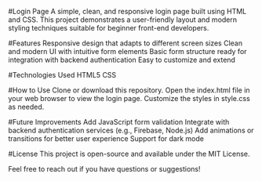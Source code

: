 #Login Page
A simple, clean, and responsive login page built using HTML and CSS. This project demonstrates a user-friendly layout and modern styling techniques suitable for beginner front-end developers.

#Features
Responsive design that adapts to different screen sizes
Clean and modern UI with intuitive form elements
Basic form structure ready for integration with backend authentication
Easy to customize and extend

#Technologies Used
HTML5
CSS

#How to Use
Clone or download this repository.
Open the index.html file in your web browser to view the login page.
Customize the styles in style.css as needed.

#Future Improvements
Add JavaScript form validation
Integrate with backend authentication services (e.g., Firebase, Node.js)
Add animations or transitions for better user experience
Support for dark mode

#License
This project is open-source and available under the MIT License.

Feel free to reach out if you have questions or suggestions!
